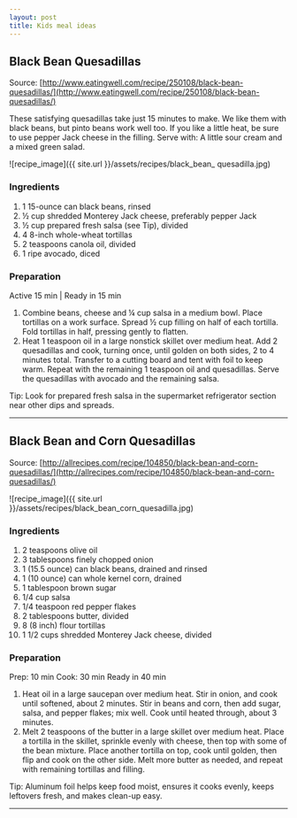 ```yaml
---
layout: post
title: Kids meal ideas
---
```


## Black Bean Quesadillas

Source: [http://www.eatingwell.com/recipe/250108/black-bean-quesadillas/](http://www.eatingwell.com/recipe/250108/black-bean-quesadillas/)

These satisfying quesadillas take just 15 minutes to make. We like them with black beans, but pinto beans work well too. If you like a little heat, be sure to use pepper Jack cheese in the filling. Serve with: A little sour cream and a mixed green salad.

![recipe_image]({{ site.url }}/assets/recipes/black_bean_ quesadilla.jpg)

### Ingredients

1. 1 15-ounce can black beans, rinsed
1. ½ cup shredded Monterey Jack cheese, preferably pepper Jack
1. ½ cup prepared fresh salsa (see Tip), divided
1. 4 8-inch whole-wheat tortillas
1. 2 teaspoons canola oil, divided
1. 1 ripe avocado, diced

### Preparation

Active 15 min | Ready in 15 min

1. Combine beans, cheese and ¼ cup salsa in a medium bowl. Place tortillas on a work surface. Spread ½ cup filling on half of each tortilla. Fold tortillas in half, pressing gently to flatten.
1. Heat 1 teaspoon oil in a large nonstick skillet over medium heat. Add 2 quesadillas and cook, turning once, until golden on both sides, 2 to 4 minutes total. Transfer to a cutting board and tent with foil to keep warm. Repeat with the remaining 1 teaspoon oil and quesadillas. Serve the quesadillas with avocado and the remaining salsa.

Tip: Look for prepared fresh salsa in the supermarket refrigerator section near other dips and spreads.

----
<p></p>

## Black Bean and Corn Quesadillas

Source: [http://allrecipes.com/recipe/104850/black-bean-and-corn-quesadillas/](http://allrecipes.com/recipe/104850/black-bean-and-corn-quesadillas/)

![recipe_image]({{ site.url }}/assets/recipes/black_bean_corn_quesadilla.jpg)

### Ingredients

1. 2 teaspoons olive oil
1. 3 tablespoons finely chopped onion
1. 1 (15.5 ounce) can black beans, drained and rinsed
1. 1 (10 ounce) can whole kernel corn, drained
1. 1 tablespoon brown sugar
1. 1/4 cup salsa
1. 1/4 teaspoon red pepper flakes
1. 2 tablespoons butter, divided
1. 8 (8 inch) flour tortillas
1. 1 1/2 cups shredded Monterey Jack cheese, divided

### Preparation

Prep: 10 min
Cook: 30 min
Ready in 40 min

1. Heat oil in a large saucepan over medium heat. Stir in onion, and cook until softened, about 2 minutes. Stir in beans and corn, then add sugar, salsa, and pepper flakes; mix well. Cook until heated through, about 3 minutes.
1. Melt 2 teaspoons of the butter in a large skillet over medium heat. Place a tortilla in the skillet, sprinkle evenly with cheese, then top with some of the bean mixture. Place another tortilla on top, cook until golden, then flip and cook on the other side. Melt more butter as needed, and repeat with remaining tortillas and filling.

Tip: Aluminum foil helps keep food moist, ensures it cooks evenly, keeps leftovers fresh, and makes clean-up easy.

----
<p></p>
